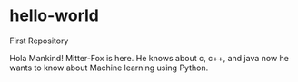 # hello-world
First Repository

Hola Mankind!
Mitter-Fox is here.
He knows about c, c++, and java
now he wants to know about Machine learning using Python.
